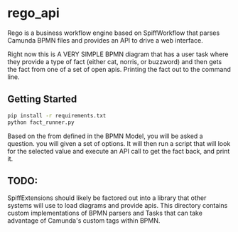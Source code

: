 # rego_api
Rego is a business workflow engine based on SpiffWorkflow that parses Camunda BPMN files and provides an API to drive a web interface.

Right now this is A VERY SIMPLE BPMN diagram that has a user task where they 
provide a type of fact (either cat, norris, or buzzword) and then gets the
fact from one of a set of open apis.  Printing the fact out to the command line.

## Getting Started
```bash
pip install -r requirements.txt
python fact_runner.py
```
Based on the from defined in the BPMN Model, you will be asked a question.
you will given a set of options.  It will then run a script that will look for
the selected value and execute an API call to get the fact back, and print it.


## TODO:
SpiffExtensions should likely be factored out into a library that other
systems will use to load diagrams and provide apis.  This directory contains
custom implementations of BPMN parsers and Tasks that can take advantage
of Camunda's custom tags within BPMN.

